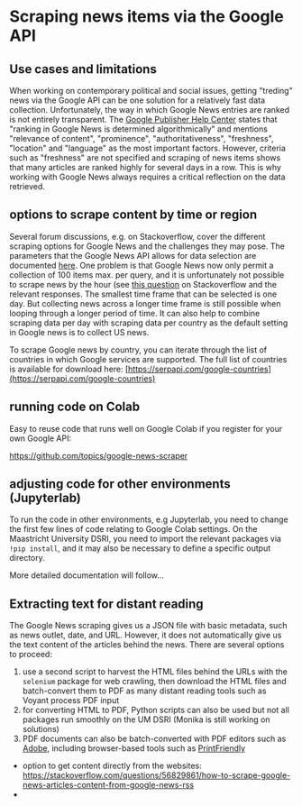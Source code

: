 # Scraping news items via the Google API

## Use cases and limitations

When working on contemporary political and social issues, getting "treding" news via the Google API can be one solution for a relatively fast data collection. Unfortunately, the way in which Google News entries are ranked is not entirely transparent. The [Google Publisher Help Center](https://support.google.com/news/publisher-center/answer/9606702?hl=en) states that "ranking in Google News is determined algorithmically" and mentions "relevance of content", "prominence", "authoritativeness", "freshness", "location" and "language" as the most important factors. However, criteria such as "freshness" are not specified and scraping of news items shows that many articles are ranked highly for several days in a row. This is why working with Google News always requires a critical reflection on the data retrieved.
 
## options to scrape content by time or region

Several forum discussions, e.g. on Stackoverflow, cover the different scraping options for Google News and the challenges they may pose. The parameters that the Google News API allows for data selection are documented [here](https://serpapi.com/google-news-api). One problem is that Google News now only permit a collection of 100 items max. per query, and it is unfortunately not possible to scrape news by the hour (see [this question](https://stackoverflow.com/questions/73072802/web-scraping-articles-from-google-news) on Stackoverflow and the relevant responses. The smallest time frame that can be selected is one day. But collecting news across a longer time frame is still possible when looping through a longer period of time. It can also help to combine scraping data per day with scraping data per country as the default setting in Google news is to collect US news.

To scrape Google news by country, you can iterate through the list of countries in which Google services are supported. The full list of countries is available for download here: [https://serpapi.com/google-countries](https://serpapi.com/google-countries)

## running code on Colab

Easy to reuse code that runs well on Google Colab if you register for your own Google API: 

https://github.com/topics/google-news-scraper

## adjusting code for other environments (Jupyterlab)

To run the code in other environments, e.g Jupyterlab, you need to change the first few lines of code relating to Google Colab settings. On the Maastricht University DSRI, you need to import the relevant packages via <code>!pip install</code>, and it may also be necessary to define a specific output directory. 

More detailed documentation will follow...

## Extracting text for distant reading

The Google News scraping gives us a JSON file with basic metadata, such as news outlet, date, and URL. However, it does not automatically give us the text content of the articles behind the news. There are several options to proceed:

1) use a second script to harvest the HTML files behind the URLs with the <code>selenium</code> package for web crawling, then download the HTML files and batch-convert them to PDF as many distant reading tools such as Voyant process PDF input
2) for converting HTML to PDF, Python scripts can also be used but not all packages run smoothly on the UM DSRI (Monika is still working on solutions)
3) PDF documents can also be batch-converted with PDF editors such as [Adobe](https://www.adobe.com/acrobat/hub/how-to-batch-convert-to-pdf.html), including browser-based tools such as [PrintFriendly](https://www.printfriendly.com/)

- option to get content directly from the websites: https://stackoverflow.com/questions/56829861/how-to-scrape-google-news-articles-content-from-google-news-rss
- 
